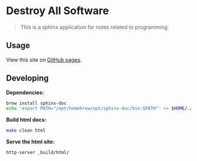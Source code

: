 # Destroy All Software

> This is a sphinx application for notes related to programming.

## Usage

View this site on [GitHub pages](https://tacoda.github.io/das/).

## Developing

**Dependencies:**

```sh
brew install sphinx-doc
echo 'export PATH="/opt/homebrew/opt/sphinx-doc/bin:$PATH"' >> $HOME/.zshrc
```

**Build html docs:**

```sh
make clean html
```

**Serve the html site:**

```sh
http-server _build/html/
```
